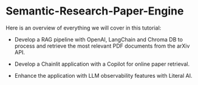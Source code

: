 # Semantic-Research-Paper-Engine

Here is an overview of everything we will cover in this tutorial:

- Develop a RAG pipeline with OpenAI, LangChain and Chroma DB to process and retrieve the most relevant PDF documents from the arXiv API.

- Develop a Chainlit application with a Copilot for online paper retrieval.

- Enhance the application with LLM observability features with Literal AI.